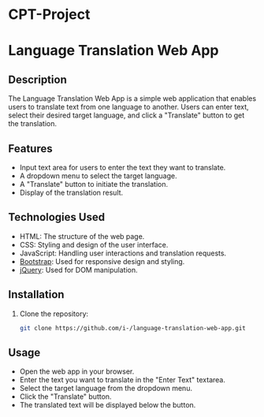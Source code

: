 # CPT-Project

# Language Translation Web App

## Description

The Language Translation Web App is a simple web application that enables users to translate text from one language to another. Users can enter text, select their desired target language, and click a "Translate" button to get the translation.

## Features

- Input text area for users to enter the text they want to translate.
- A dropdown menu to select the target language.
- A "Translate" button to initiate the translation.
- Display of the translation result.

## Technologies Used

- HTML: The structure of the web page.
- CSS: Styling and design of the user interface.
- JavaScript: Handling user interactions and translation requests.
- [Bootstrap](https://getbootstrap.com/): Used for responsive design and styling.
- [jQuery](https://jquery.com/): Used for DOM manipulation.

## Installation

1. Clone the repository:

   ```bash
   git clone https://github.com/i-/language-translation-web-app.git

## Usage
- Open the web app in your browser.
- Enter the text you want to translate in the "Enter Text" textarea.
- Select the target language from the dropdown menu.
- Click the "Translate" button.
- The translated text will be displayed below the button.